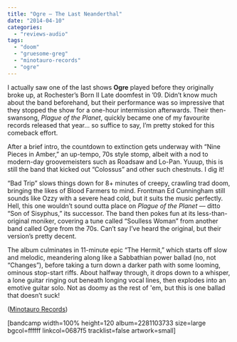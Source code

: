 ```yaml
---
title: "Ogre – The Last Neanderthal"
date: "2014-04-10"
categories: 
  - "reviews-audio"
tags: 
  - "doom"
  - "gruesome-greg"
  - "minotauro-records"
  - "ogre"
---
```


I actually saw one of the last shows **Ogre** played before they originally broke up, at Rochester’s Born II Late doomfest in ’09. Didn’t know much about the band beforehand, but their performance was so impressive that they stopped the show for a one-hour intermission afterwards. Their then-swansong, _Plague of the Planet_, quickly became one of my favourite records released that year… so suffice to say, I’m pretty stoked for this comeback effort.

After a brief intro, the countdown to extinction gets underway with “Nine Pieces in Amber,” an up-tempo, 70s style stomp, albeit with a nod to modern-day groovemeisters such as Roadsaw and Lo-Pan. Yuuup, this is still the band that kicked out “Colossus” and other such chestnuts. I dig it!

“Bad Trip” slows things down for 8+ minutes of creepy, crawling trad doom, bringing the likes of Blood Farmers to mind. Frontman Ed Cunningham still sounds like Ozzy with a severe head cold, but it suits the music perfectly. Hell, this one wouldn’t sound outta place on _Plague of the Planet_ — ditto “Son of Sisyphus,” its successor. The band then pokes fun at its less-than-original moniker, covering a tune called “Soulless Woman” from another band called Ogre from the 70s. Can’t say I’ve heard the original, but their version’s pretty decent.

The album culminates in 11-minute epic “The Hermit,” which starts off slow and melodic, meandering along like a Sabbathian power ballad (no, not “Changes”), before taking a turn down a darker path with some looming, ominous stop-start riffs. About halfway through, it drops down to a whisper, a lone guitar ringing out beneath longing vocal lines, then explodes into an emotive guitar solo. Not as doomy as the rest of 'em, but this is one ballad that doesn’t suck!

([Minotauro Records](http://www.minotaurorecords.com/))

\[bandcamp width=100% height=120 album=2281103733 size=large bgcol=ffffff linkcol=0687f5 tracklist=false artwork=small\]
